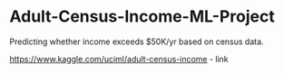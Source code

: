 # Adult-Census-Income-ML-Project
Predicting whether income exceeds $50K/yr based on census data.

https://www.kaggle.com/uciml/adult-census-income - link 
